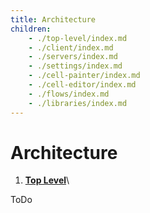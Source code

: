 ```yaml
---
title: Architecture
children:
    - ./top-level/index.md
    - ./client/index.md
    - ./servers/index.md
    - ./settings/index.md
    - ./cell-painter/index.md
    - ./cell-editor/index.md
    - ./flows/index.md
    - ./libraries/index.md
---
```


# Architecture

1. [**Top Level**](./top-level/index.md)\

ToDo
